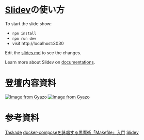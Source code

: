 # [Slidev](https://github.com/slidevjs/slidev)の使い方

To start the slide show:

- `npm install`
- `npm run dev`
- visit http://localhost:3030

Edit the [slides.md](./slides.md) to see the changes.

Learn more about Slidev on [documentations](https://sli.dev/).
# 登壇内容資料

[![Image from Gyazo](https://i.gyazo.com/b40ea50547d2bf78cc3f525e4277deaa.png)](https://gyazo.com/b40ea50547d2bf78cc3f525e4277deaa)
[![Image from Gyazo](https://i.gyazo.com/15f153ecfa89c902ba607414dd14b90b.png)](https://gyazo.com/15f153ecfa89c902ba607414dd14b90b)

# 参考資料
[Taskade](https://www.taskade.com/spaces/WwwnawaZ6jCXnNix/subspaces/jAwAEERGRURdoSA9)
[docker-composeを詠唱する黒魔術「Makefile」入門](https://qiita.com/sun33/items/d728bc9ec27129b53e17#comments)
[Slidev](https://ja.sli.dev/guide/)
